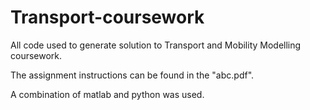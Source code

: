 # Transport-coursework

All code used to generate solution to Transport and Mobility Modelling coursework.

The assignment instructions can be found in the "abc.pdf".

A combination of matlab and python was used.
